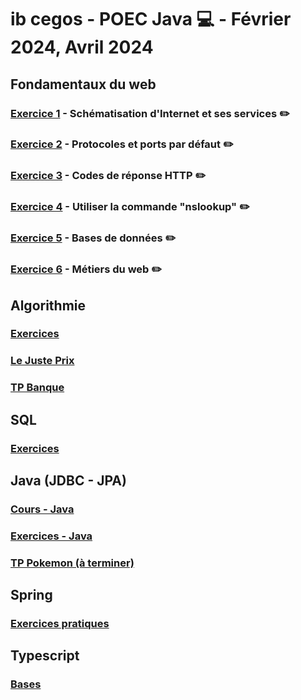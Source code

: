 # ib cegos - POEC Java :computer: - Février 2024, Avril 2024

## Fondamentaux du web
### [Exercice 1](./Web%20Fundamentals/schéma_internet.pdf) - Schématisation d'Internet et ses services :pencil2:
### [Exercice 2](./Web%20Fundamentals/protocoles_ports.png) - Protocoles et ports par défaut :pencil2:
### [Exercice 3](./Web%20Fundamentals/codes_reponses.drawio.png) - Codes de réponse HTTP :pencil2:
### [Exercice 4](./Web%20Fundamentals/exercice4.md) - Utiliser la commande "nslookup" :pencil2:
### [Exercice 5](./Web%20Fundamentals/bdd.drawio.png) - Bases de données :pencil2:
### [Exercice 6](./Web%20Fundamentals/exercice_6.md) - Métiers du web :pencil2:

## Algorithmie
### [Exercices](./Algo/index.js)
### [Le Juste Prix](./Algo/Juste_prix)
### [TP Banque](./Algo/TP%20Banque)

## SQL
### [Exercices](./SQL)

## Java (JDBC - JPA)
### [Cours - Java](./Java/Cours)
### [Exercices - Java](./Java/Exercices)
### [TP Pokemon (à terminer)](./JPA/TP%20Pokemon)

## Spring
### [Exercices pratiques](./Spring)

## Typescript
### [Bases](./Typescript)
